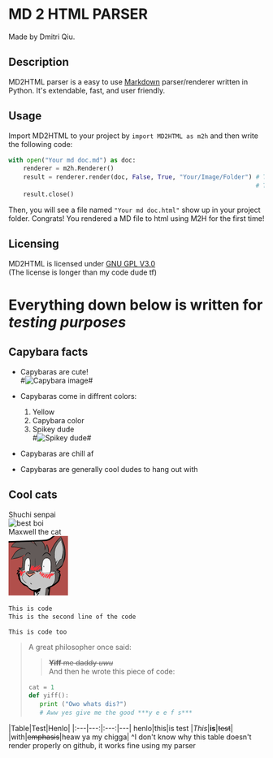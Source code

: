 # MD 2 HTML PARSER #
Made by Dmitri Qiu.
## Description
MD2HTML parser is a easy to use [Markdown](https://daringfireball.net/projects/markdown/ "About Markdown") parser/renderer written in Python. It's extendable, fast, and user friendly.
## Usage
Import MD2HTML to your project by `import MD2HTML as m2h` and then write the following code:
```python
with open("Your md doc.md") as doc:
    renderer = m2h.Renderer()
    result = renderer.render(doc, False, True, "Your/Image/Folder") # The first boolean is for not displaying line count
                                                                    # The second is for return as file object
    result.close()
```
Then, you will see a file named `"Your md doc.html"` show up in your project folder.
Congrats! You rendered a MD file to html using M2H for the first time!
## Licensing
MD2HTML is licensed under [GNU GPL V3.0](https://choosealicense.com/licenses/gpl-3.0/ "The license")  
(The license is longer than my code dude tf)

# Everything down below is written for *testing purposes*
## Capybara facts
* Capybaras are cute!  
#![Capybara image](https://media1.fdncms.com/orlando/imager/u/blog/2516965/sfds.jpg?cb=1471435085 "A capybara")#

* Capybaras come in diffrent colors:
    1. Yellow
    2. Capybara color
    3. Spikey dude  
#![Spikey dude](https://a-z-animals.com/media/animals/images/180x170/capybara1.jpg "This is a spikey dude")#

* Capybaras are chill af

* Capybaras are generally cool dudes to hang out with

## Cool cats
Shuchi senpai  
![best boi](https://static.tvtropes.org/pmwiki/pub/images/cat_6.jpg "Id smash")  
Maxwell the cat  
![maxwell the cat](Maxwell.png "qt3.14")

    This is code
    This is the second line of the code
``` 
This is code too
```

>A great philosopher once said:
>>~~**Yiff** me daddy *uwu*~~  
>>And then he wrote this piece of code:  
>```python
>cat = 1
>def yiff():
>    print ("Owo whats dis?")
>    # Aww yes give me the good ***y e e f s***
>```

|Table|Test|Henlo|
|:---|---:|:---:|---|
henlo|this|is test
|*This*|**is**|~~test~~|
|with|~~emphasis~~|heaw ya my chigga|
^I don't know why this table doesn't render properly on github, it works fine using my parser